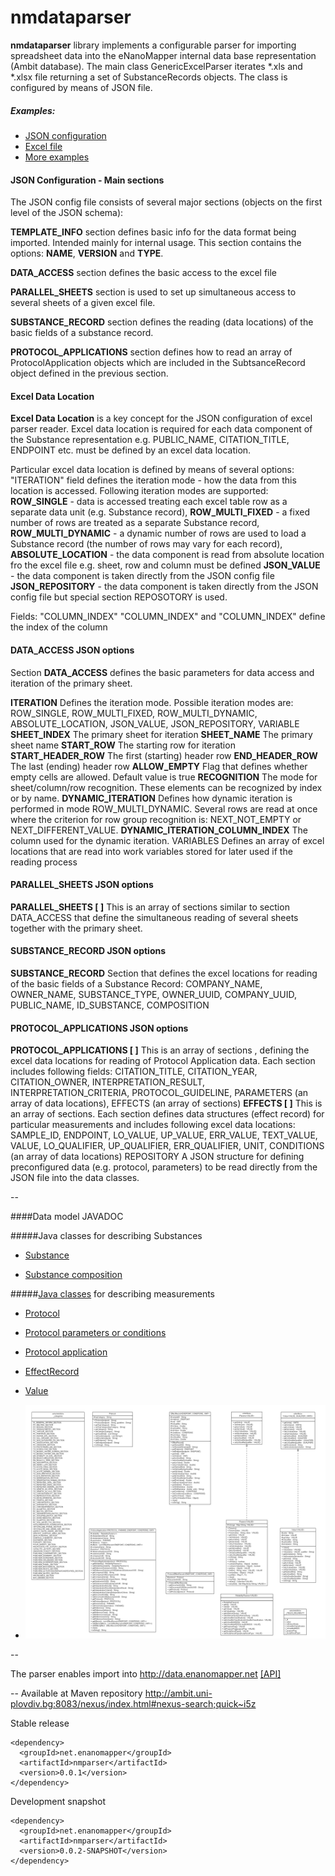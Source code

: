 nmdataparser
============

**nmdataparser** library implements a configurable parser for importing spreadsheet data  into the eNanoMapper internal data base representation (Ambit database). The main class GenericExcelParser  iterates *.xls and *.xlsx file returning a set of SubstanceRecords objects. The class is configured by means of JSON file. 

##### Examples:
- [JSON configuration](https://github.com/enanomapper/nmdataparser/blob/master/src/test/resources/net/enanomapper/parser/csv/ProteinCoronaTest1.json)
- [Excel file](https://github.com/enanomapper/nmdataparser/blob/master/src/test/resources/net/enanomapper/parser/csv/ProteinCoronaTest1.xlsx)
- [More examples](https://github.com/enanomapper/nmdataparser/tree/master/src/test/resources/net/enanomapper/parser/csv)

#### JSON Configuration - Main sections
The JSON config file consists of several major sections (objects on the first level of the JSON schema):

**TEMPLATE_INFO** section defines basic info for the data format being imported. Intended mainly for internal usage. This section contains the options: **NAME**, **VERSION** and **TYPE**.

**DATA_ACCESS** section defines the basic access to the excel file

**PARALLEL_SHEETS** section is used to set up simultaneous access to several sheets of a given excel file.
 
**SUBSTANCE_RECORD** section defines the reading (data locations) of the basic fields of a substance record. 

**PROTOCOL_APPLICATIONS** section defines how to read an array of ProtocolApplication objects which are included in the SubtsanceRecord object defined in the previous section.

#### Excel Data Location
**Excel Data Location** is a key concept for the JSON configuration of excel parser reader. Excel data location is required for each data component of the Substance representation e.g. PUBLIC_NAME, CITATION_TITLE, ENDPOINT etc. must be defined by an excel data location.

Particular excel data location is defined by means of several options:
"ITERATION" field defines the iteration mode - how the data from this location is accessed. 
Following iteration modes are supported: 
**ROW_SINGLE** - data is accessed treating each excel table row as a separate data unit (e.g. Substance record),
**ROW_MULTI_FIXED** - a fixed number of rows are treated as a separate Substance record,
**ROW_MULTI_DYNAMIC** - a dynamic number of rows are used to load a Substance record (the number of rows may vary for each record),
**ABSOLUTE_LOCATION** - the data component is read from absolute location fro the excel file e.g. sheet, row and column must be defined
**JSON_VALUE** - the data component is taken directly from the JSON config file
**JSON_REPOSITORY** - the data component is taken directly from the JSON config file but special section REPOSOTORY is used.

Fields: "COLUMN_INDEX" "COLUMN_INDEX" and "COLUMN_INDEX" define the index of the column 

#### DATA_ACCESS JSON options

Section **DATA_ACCESS**	defines the basic parameters for data access and iteration of the primary sheet.

**ITERATION**	Defines the iteration mode. Possible iteration modes are:
ROW_SINGLE, ROW_MULTI_FIXED, ROW_MULTI_DYNAMIC, ABSOLUTE_LOCATION, JSON_VALUE, JSON_REPOSITORY, VARIABLE
**SHEET_INDEX**	The primary sheet for iteration
**SHEET_NAME**	The primary sheet name
**START_ROW**	The starting row for iteration
**START_HEADER_ROW**	The first (starting) header row
**END_HEADER_ROW**	The last (ending) header row
**ALLOW_EMPTY**	Flag that defines whether empty cells are allowed. Default value is true 
**RECOGNITION**	The mode for sheet/column/row recognition. These elements can be recognized by index or by name.
**DYNAMIC_ITERATION**	Defines how dynamic iteration is performed in mode ROW_MULTI_DYNAMIC. Several rows are read at once where the criterion for row group recognition is: NEXT_NOT_EMPTY or NEXT_DIFFERENT_VALUE.
**DYNAMIC_ITERATION_COLUMN_INDEX**	The column used for the dynamic iteration.
VARIABLES	Defines an array of excel locations that are read into work variables stored for later used if the reading process

#### PARALLEL_SHEETS JSON options

**PARALLEL_SHEETS [ ]**	This is an array of sections similar to section DATA_ACCESS that define the simultaneous reading of several sheets together with the primary sheet. 


#### SUBSTANCE_RECORD JSON options

**SUBSTANCE_RECORD**	Section that defines the excel locations for reading of the basic fields of a Substance Record: COMPANY_NAME, OWNER_NAME, SUBSTANCE_TYPE, OWNER_UUID, COMPANY_UUID, PUBLIC_NAME, ID_SUBSTANCE, COMPOSITION
 
#### PROTOCOL_APPLICATIONS JSON options

**PROTOCOL_APPLICATIONS [ ]**	This is an array of sections , defining the excel data locations for reading of Protocol Application data. Each section includes following fields:  CITATION_TITLE, CITATION_YEAR, CITATION_OWNER,  INTERPRETATION_RESULT, INTERPRETATION_CRITERIA, PROTOCOL_GUIDELINE, PARAMETERS (an array of data locations), EFFECTS (an array of sections)
**EFFECTS [ ]**	This is an array of sections. Each section defines data structures (effect record) for particular measurements and includes following excel data locations: SAMPLE_ID, ENDPOINT, LO_VALUE, UP_VALUE, ERR_VALUE, TEXT_VALUE, VALUE, LO_QUALIFIER, UP_QUALIFIER, ERR_QUALIFIER, UNIT, CONDITIONS (an array of data locations)
REPOSITORY	A JSON structure for defining preconfigured data (e.g. protocol, parameters) to be read directly from the JSON file into the data classes. 

--


####Data model JAVADOC 

#####Java classes for describing Substances

* [Substance](http://ambit.uni-plovdiv.bg/downloads/ambit2/2.7.0-SNAPSHOT/apidocs/ambit2/base/data/SubstanceRecord.html)

* [Substance composition](http://ambit.uni-plovdiv.bg/downloads/ambit2/2.7.0-SNAPSHOT/apidocs/ambit2/base/relation/composition/CompositionRelation.html)

#####[Java classes](http://ambit.uni-plovdiv.bg/downloads/ambit2/2.7.0-SNAPSHOT/apidocs/ambit2/base/data/study/package-summary.html) for describing measurements

* [Protocol](http://ambit.uni-plovdiv.bg/downloads/ambit2/2.7.0-SNAPSHOT/apidocs/ambit2/base/data/study/Protocol.html)

* [Protocol parameters or conditions](http://ambit.uni-plovdiv.bg/downloads/ambit2/2.7.0-SNAPSHOT/apidocs/index.html?ambit2/base/data/study/Params.html) 

* [Protocol application](http://ambit.uni-plovdiv.bg/downloads/ambit2/2.7.0-SNAPSHOT/apidocs/ambit2/base/data/study/ProtocolApplication.html)

* [EffectRecord](http://ambit.uni-plovdiv.bg/downloads/ambit2/2.7.0-SNAPSHOT/apidocs/ambit2/base/data/study/EffectRecord.html)

* [Value](http://ambit.uni-plovdiv.bg/downloads/ambit2/2.7.0-SNAPSHOT/apidocs/ambit2/base/data/study/Value.html)

* ![Java class diagram](ambit2.base.data.study.gif "Java class diagram")


--

 The parser enables import into http://data.enanomapper.net   [[API]](http://enanomapper.github.io/API/#!/substance_1/uploadSubstance)
 
--
Available at Maven repository http://ambit.uni-plovdiv.bg:8083/nexus/index.html#nexus-search;quick~i5z

Stable release
````
<dependency>
  <groupId>net.enanomapper</groupId>
  <artifactId>nmparser</artifactId>
  <version>0.0.1</version>
</dependency>
````

Development snapshot
````
<dependency>
  <groupId>net.enanomapper</groupId>
  <artifactId>nmparser</artifactId>
  <version>0.0.2-SNAPSHOT</version>
</dependency>
````
